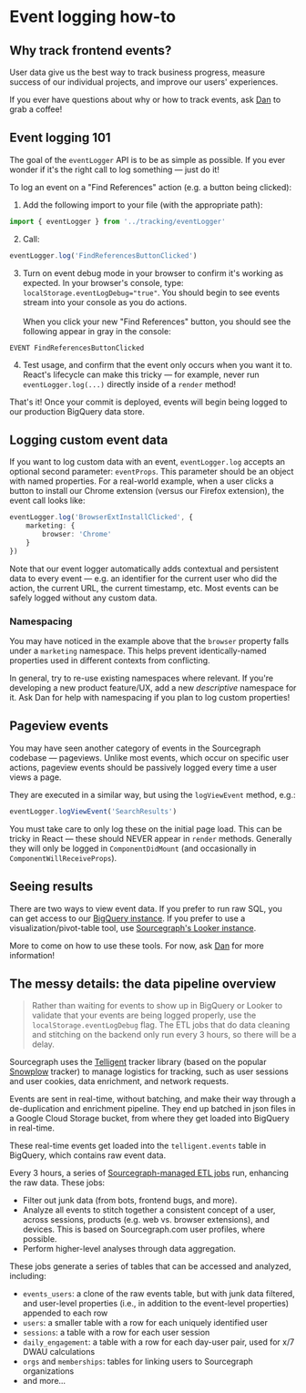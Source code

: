 # Event logging how-to

## Why track frontend events?

User data give us the best way to track business progress, measure success of our individual projects, and improve our users' experiences.

If you ever have questions about why or how to track events, ask [Dan](mailto:dan@sourcegraph.com) to grab a coffee!

## Event logging 101

The goal of the `eventLogger` API is to be as simple as possible. If you ever wonder if it's the right call to log something — just do it!

To log an event on a "Find References" action (e.g. a button being clicked):

1. Add the following import to your file (with the appropriate path):
```ts
import { eventLogger } from '../tracking/eventLogger'
```

2. Call:
```ts
eventLogger.log('FindReferencesButtonClicked')
```

3. Turn on event debug mode in your browser to confirm it's working as expected. In your browser's console, type: `localStorage.eventLogDebug="true"`. You should begin to see events stream into your console as you do actions.
<BR><BR>
When you click your new "Find References" button, you should see the following appear in gray in the console:
```
EVENT FindReferencesButtonClicked
```

4. Test usage, and confirm that the event only occurs when you want it to. React's lifecycle can make this tricky — for example, never run `eventLogger.log(...)` directly inside of a `render` method!

That's it! Once your commit is deployed, events will begin being logged to our production BigQuery data store.

## Logging custom event data

If you want to log custom data with an event, `eventLogger.log` accepts an optional second parameter: `eventProps`. This parameter should be an object with named properties. For a real-world example, when a user clicks a button to install our Chrome extension (versus our Firefox extension), the event call looks like:

```ts
eventLogger.log('BrowserExtInstallClicked', {
    marketing: {
        browser: 'Chrome'
    }
})
```

Note that our event logger automatically adds contextual and persistent data to every event — e.g. an identifier for the current user who did the action, the current URL, the current timestamp, etc. Most events can be safely logged without any custom data.

### Namespacing
You may have noticed in the example above that the `browser` property falls under a `marketing` namespace. This helps prevent identically-named properties used in different contexts from conflicting.

In general, try to re-use existing namespaces where relevant. If you're developing a new product feature/UX, add a new _descriptive_ namespace for it. Ask Dan for help with namespacing if you plan to log custom properties!

## Pageview events

You may have seen another category of events in the Sourcegraph codebase — pageviews. Unlike most events, which occur on specific user actions, pageview events should be passively logged every time a user views a page.

They are executed in a similar way, but using the `logViewEvent` method, e.g.:
```ts
eventLogger.logViewEvent('SearchResults')
```

You must take care to only log these on the initial page load. This can be tricky in React — these should NEVER appear in `render` methods. Generally they will only be logged in `ComponentDidMount` (and occasionally in `ComponentWillReceiveProps`).

## Seeing results

There are two ways to view event data. If you prefer to run raw SQL, you can get access to our [BigQuery instance](https://bigquery.cloud.google.com/dataset/telligentsourcegraph:telligent). If you prefer to use a visualization/pivot-table tool, use [Sourcegraph's Looker instance](https://sourcegraph.looker.com).

More to come on how to use these tools. For now, ask [Dan](mailto:dan@sourcegraph.com) for more information!

## The messy details: the data pipeline overview

> Rather than waiting for events to show up in BigQuery or Looker to validate that your events are being logged properly, use the `localStorage.eventLogDebug` flag. The ETL jobs that do data cleaning and stitching on the backend only run every 3 hours, so there will be a delay.

Sourcegraph uses the [Telligent](https://github.com/telligent-data/telligent-javascript-tracker) tracker library (based on the popular [Snowplow](https://github.com/snowplow/snowplow) tracker) to manage logistics for tracking, such as user sessions and user cookies, data enrichment, and network requests.

Events are sent in real-time, without batching, and make their way through a de-duplication and enrichment pipeline. They end up batched in json files in a Google Cloud Storage bucket, from where they get loaded into BigQuery in real-time.

These real-time events get loaded into the `telligent.events` table in BigQuery, which contains raw event data.

Every 3 hours, a series of [Sourcegraph-managed ETL jobs](https://github.com/KattMingMing/SGMetricsPipeline) run, enhancing the raw data. These jobs:
* Filter out junk data (from bots, frontend bugs, and more).
* Analyze all events to stitch together a consistent concept of a user, across sessions, products (e.g. web vs. browser extensions), and devices. This is based on Sourcegraph.com user profiles, where possible.
* Perform higher-level analyses through data aggregation.

These jobs generate a series of tables that can be accessed and analyzed, including:
* `events_users`: a clone of the raw events table, but with junk data filtered, and user-level properties (i.e., in addition to the event-level properties) appended to each row
* `users`: a smaller table with a row for each uniquely identified user
* `sessions`: a table with a row for each user session
* `daily_engagement`: a table with a row for each day-user pair, used for x/7 DWAU calculations
* `orgs` and `memberships`: tables for linking users to Sourcegraph organizations
* and more...

